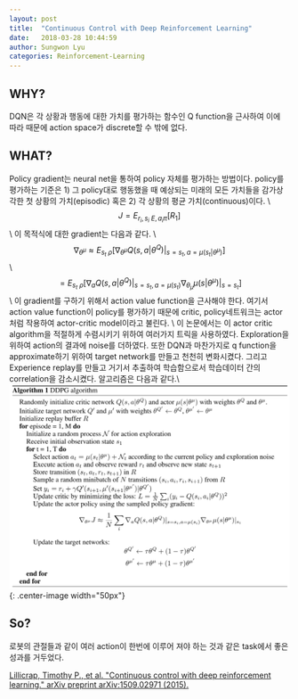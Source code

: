 ```yaml
---
layout: post
title:  "Continuous Control with Deep Reinforcement Learning"
date:   2018-03-28 10:44:59
author: Sungwon Lyu
categories: Reinforcement-Learning
---
```


## WHY? 
DQN은 각 상황과 행동에 대한 가치를 평가하는 함수인 Q function을 근사하여 이에 따라 때문에 action space가 discrete할 수 밖에 없다. 

## WHAT?
Policy gradient는 neural net을 통하여 policy 자체를 평가하는 방법이다. policy를 평가하는 기준은 1) 그 policy대로 행동했을 때 예상되는 미래의 모든 가치들을 감가상각한 첫 상황의 가치(episodic) 혹은 2) 각 상황의 평균 가치(continuous)이다. \\
$$ J = E_{r_i, s_i ~ E, a_i \pi}[R_1]$$\\
이 목적식에 대한 gradient는 다음과 같다. \\
$$\nabla_{\theta^\mu} \approx E_{s_t ~ \rho}[\nabla_{\theta^\mu} Q(s,a|\theta^Q)|_{s=s_t, a=\mu(s_t|\theta^\mu)}]$$\\
$$= E_{s_t ~ \rho}[\nabla_{a} Q(s,a|\theta^Q)|_{s=s_t, a=\mu(s_t)}\nabla_{\theta_\mu} \mu(s|\theta^\mu)|_{s=s_t}]$$\\
이 gradient를 구하기 위해서 action value function을 근사해야 한다. 여기서 action value function이 policy를 평가하기 때문에 critic, policy네트워크는 actor처럼 작용하여 actor-critic model이라고 불린다. \\
이 논문에서는 이 actor critic algorithm을 적절하게 수렴시키기 위하여 여러가지 트릭을 사용하였다. Exploration을 위하여 action의 결과에 noise를 더하였다. 또한 DQN과 마찬가지로 q function을 approximate하기 위하여 target network를 만들고 천천히 변화시켰다. 그리고 Experience replay를 만들고 거기서 추출하여 학습함으로서 학습데이터 간의 correlation을 감소시켰다. 알고리즘은 다음과 같다.\\
![image](/assets/images/ddpg.png){: .center-image width="50px"}

## So?
로봇의 관절들과 같이 여러 action이 한번에 이루어 져야 하는 것과 같은 task에서 좋은 성과를 거두었다. 

[Lillicrap, Timothy P., et al. "Continuous control with deep reinforcement learning." arXiv preprint arXiv:1509.02971 (2015).
](https://arxiv.org/abs/1509.02971)
